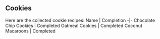 ## Cookies
Here are the collected cookie recipes:
Name | Completion
-|-
Chocolate Chip Cookies | Completed
Oatmeal Cookies | Completed
Coconut Macaroons | Completed
